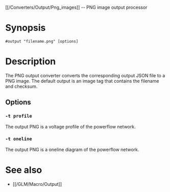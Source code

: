 [[/Converters/Output/Png_images]] -- PNG image output processor

# Synopsis

~~~
#output "filename.png" [options]
~~~

# Description

The PNG output converter converts the corresponding output JSON file to a PNG image. The default output is an image tag that contains the filename and checksum.

## Options

### `-t profile`

The output PNG is a voltage profile of the powerflow network.

### `-t oneline`

The output PNG is a oneline diagram of the powerflow network.

# See also

* [[/GLM/Macro/Output]]
